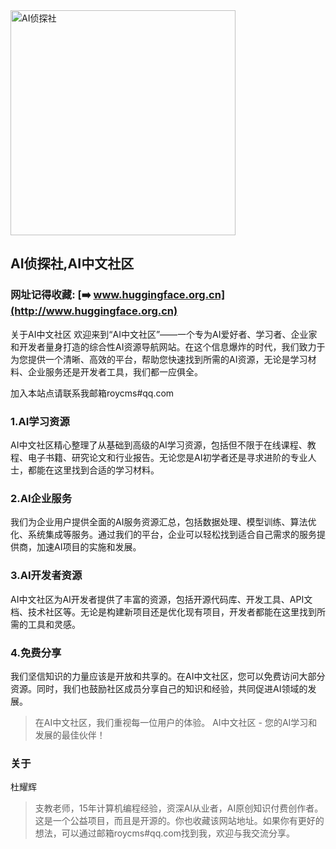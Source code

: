 
<img src="https://www.huggingface.org.cn/assets/images/logo@2x.png" alt="AI侦探社" width="360">

## AI侦探社,AI中文社区
### 网址记得收藏: [➡️ www.huggingface.org.cn](http://www.huggingface.org.cn)
关于AI中文社区
欢迎来到“AI中文社区”——一个专为AI爱好者、学习者、企业家和开发者量身打造的综合性AI资源导航网站。在这个信息爆炸的时代，我们致力于为您提供一个清晰、高效的平台，帮助您快速找到所需的AI资源，无论是学习材料、企业服务还是开发者工具，我们都一应俱全。


加入本站点请联系我邮箱roycms#qq.com
### 1.AI学习资源
AI中文社区精心整理了从基础到高级的AI学习资源，包括但不限于在线课程、教程、电子书籍、研究论文和行业报告。无论您是AI初学者还是寻求进阶的专业人士，都能在这里找到合适的学习材料。


### 2.AI企业服务
我们为企业用户提供全面的AI服务资源汇总，包括数据处理、模型训练、算法优化、系统集成等服务。通过我们的平台，企业可以轻松找到适合自己需求的服务提供商，加速AI项目的实施和发展。

### 3.AI开发者资源
AI中文社区为AI开发者提供了丰富的资源，包括开源代码库、开发工具、API文档、技术社区等。无论是构建新项目还是优化现有项目，开发者都能在这里找到所需的工具和灵感。


### 4.免费分享
我们坚信知识的力量应该是开放和共享的。在AI中文社区，您可以免费访问大部分资源。同时，我们也鼓励社区成员分享自己的知识和经验，共同促进AI领域的发展。


> 在AI中文社区，我们重视每一位用户的体验。
> AI中文社区 - 您的AI学习和发展的最佳伙伴！



### 关于

杜耀辉
> 支教老师，15年计算机编程经验，资深Al从业者，AI原创知识付费创作者。
> 这是一个公益项目，而且是开源的。你也收藏该网站地址。如果你有更好的想法，可以通过邮箱roycms#qq.com找到我，欢迎与我交流分享。